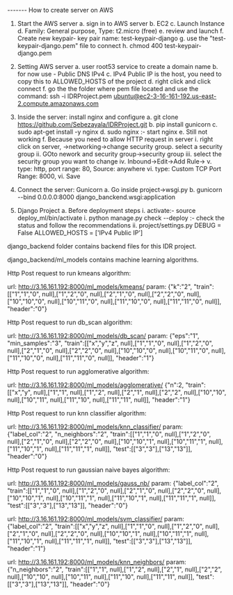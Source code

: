 
------- How to create server on AWS
1. Start the AWS server
    a. sign in to AWS server
    b. EC2
    c. Launch Instance
    d. Family: General purpose, Type: t2.micro (free)
    e. review and launch
    f. Create new keypair- key pair name: test-keypair-django
    g. use the "test-keypair-django.pem" file to connect
    h. chmod 400 test-keypair-django.pem

2. Setting AWS server
    a. user root53 service to create a domain name
    b. for now use - Public DNS IPv4
    c. IPv4 Public IP is the host, you need to copy this to ALLOWED_HOSTS of the project
    d. right click and click connect
    f. go the the folder where pem file located and use the command:
      ssh -i IDRProject.pem ubuntu@ec2-3-16-161-192.us-east-2.compute.amazonaws.com	

3. Inside the server: install nginx and configure
   a. git clone https://github.com/Sebezayala/IDRProject.git
   b. pip install gunicorn
   c. sudo apt-get install -y nginx
   d. sudo nginx :- start nginx
   e. Still not working
   f. Because you need to allow HTTP request in server
        i. right click on server, ->networking->change security group. select a security group
        ii. GOto nework and security group->security group
        iii. select the security group you want to change
        iv. Inbound->Edit->Add Rule->
        v. type: http, port range: 80, Source: anywhere
        vi. type: Custom TCP Port Range: 8000, 
        vi. Save

3. Connect the server: Gunicorn
    a. Go inside project->wsgi.py
    b. gunicorn --bind 0.0.0.0:8000 django_banckend.wsgi:application
    


3. Django Project
  a. Before deployment steps
      i. activate:- source deploy_ml/bin/activate
      i. python manage.py check --deploy :- check the status and follow the recommendations
      ii. project/settings.py 
          DEBUG = False 
          ALLOWED_HOSTS = ['IPv4 Public IP']

django_backend folder contains backend files for this IDR project.

django_backend/ml_models contains machine learning algorithms.

Http Post request to run kmeans algorithm:

url: http://3.16.161.192:8000/ml_models/kmeans/
param: {"k":"2", "train":[["1","1","0", null],["1","2","0", null],["2","1","0", null],["2","2","0", null],["10","10","0", null],["10","11","0", null],["11","10","0", null],["11","11","0", null]], "header":"0"}

Http Post request to run db_scan algorithm:

url: http://3.16.161.192:8000/ml_models/db_scan/
param: {"eps":"1", "min_samples":"3", "train":[["x","y","z", null],["1","1","0", null],["1","2","0", null],["2","1","0", null],["2","2","0", null],["10","10","0", null],["10","11","0", null],["11","10","0", null],["11","11","0", null]], "header":"1"}

Http Post request to run agglomerative algorithm:

url: http://3.16.161.192:8000/ml_models/agglomerative/
{"n":2, "train":[["x","y", null],["1","1", null],["1","2", null],["2","1", null],["2","2", null],["10","10", null],["10","11", null],["11","10", null],["11","11", null]], "header":"1"}


Http Post request to run knn classifier algorithm:

url: http://3.16.161.192:8000/ml_models/knn_classifier/
param: {"label_col":"2", "n_neighbors":"2", "train":[["1","1","0", null],["1","2","0", null],["2","1","0", null],["2","2","0", null],["10","10","1", null],["10","11","1", null],["11","10","1", null],["11","11","1", null]], "test":[["3","3"],["13","13"]], "header":"0"}

Http Post request to run gaussian naive bayes algorithm:

url: http://3.16.161.192:8000/ml_models/gauss_nb/
param: {"label_col":"2", "train":[["1","1","0", null],["1","2","0", null],["2","1","0", null],["2","2","0", null],["10","10","1", null],["10","11","1", null],["11","10","1", null],["11","11","1", null]], "test":[["3","3"],["13","13"]], "header":"0"}

url: http://3.16.161.192:8000/ml_models/svm_classifier/
param: {"label_col":"2", "train":[["x","y","z", null],["1","1","0", null],["1","2","0", null],["2","1","0", null],["2","2","0", null],["10","10","1", null],["10","11","1", null],["11","10","1", null],["11","11","1", null]], "test":[["3","3"],["13","13"]], "header":"1"}

url: http://3.16.161.192:8000/ml_models/knn_neighbors/
param: {"n_neighbors":"2", "train":[["1","1", null],["1","2", null],["2","1", null],["2","2", null],["10","10", null],["10","11", null],["11","10", null],["11","11", null]], "test":[["3","3"],["13","13"]], "header":"0"}

